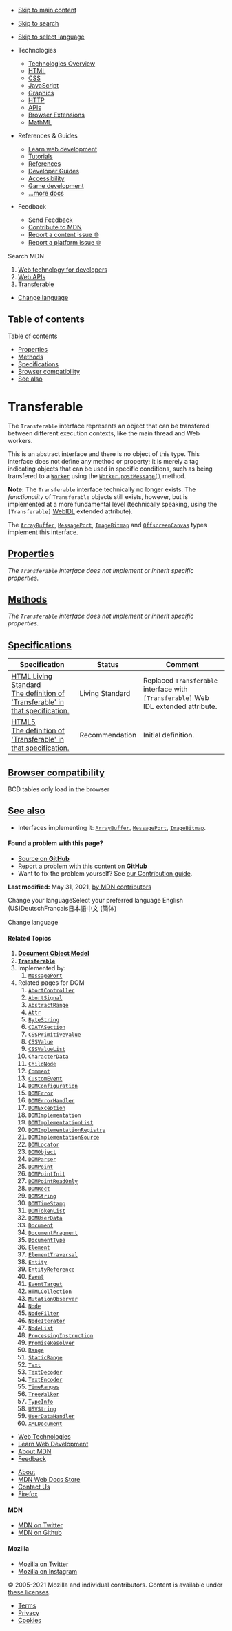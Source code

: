 -   <a href="#content" id="skip-main">Skip to main content</a>
-   <a href="#main-q" id="skip-search">Skip to search</a>
-   <a href="#select-language" id="skip-select-language">Skip to select language</a>

-   Technologies
    -   [Technologies Overview](https://developer.mozilla.org/en-US/docs/Web)
    -   [HTML](https://developer.mozilla.org/en-US/docs/Web/HTML)
    -   [CSS](https://developer.mozilla.org/en-US/docs/Web/CSS)
    -   [JavaScript](https://developer.mozilla.org/en-US/docs/Web/JavaScript)
    -   [Graphics](https://developer.mozilla.org/en-US/docs/Web/Guide/Graphics)
    -   [HTTP](https://developer.mozilla.org/en-US/docs/Web/HTTP)
    -   [APIs](https://developer.mozilla.org/en-US/docs/Web/API)
    -   [Browser Extensions](https://developer.mozilla.org/en-US/docs/Mozilla/Add-ons/WebExtensions)
    -   [MathML](https://developer.mozilla.org/en-US/docs/Web/MathML)
-   References & Guides
    -   [Learn web development](https://developer.mozilla.org/en-US/docs/Learn)
    -   [Tutorials](https://developer.mozilla.org/en-US/docs/Web/Tutorials)
    -   [References](https://developer.mozilla.org/en-US/docs/Web/Reference)
    -   [Developer Guides](https://developer.mozilla.org/en-US/docs/Web/Guide)
    -   [Accessibility](https://developer.mozilla.org/en-US/docs/Web/Accessibility)
    -   [Game development](https://developer.mozilla.org/en-US/docs/Games)
    -   [...more docs](https://developer.mozilla.org/en-US/docs/Web)
-   Feedback
    -   [Send Feedback](https://developer.mozilla.org/en-US/docs/MDN/Contribute/Feedback)
    -   [Contribute to MDN](https://developer.mozilla.org/en-US/docs/MDN/Contribute)
    -   [Report a content issue 🌐](https://github.com/mdn/content/issues/new)
    -   [Report a platform issue 🌐](https://github.com/mdn/yari/issues/new)

Search MDN

1.  <a href="https://developer.mozilla.org/en-US/docs/Web" class="breadcrumb"><span data-property="name">Web technology for developers</span></a>
2.  <a href="https://developer.mozilla.org/en-US/docs/Web/API" class="breadcrumb-penultimate"><span data-property="name">Web APIs</span></a>
3.  <a href="https://developer.mozilla.org/en-US/docs/Web/API/Transferable" class="breadcrumb-current-page"><span data-property="name">Transferable</span></a>

-   <a href="#select-language" class="language-icon"><span class="show-desktop">Change language</span></a>

Table of contents
-----------------

Table of contents

-   [Properties](#properties)
-   [Methods](#methods)
-   [Specifications](#specifications)
-   [Browser compatibility](#browser_compatibility)
-   [See also](#see_also)

Transferable
============

The `Transferable` interface represents an object that can be transfered between different execution contexts, like the main thread and Web workers.

This is an abstract interface and there is no object of this type. This interface does not define any method or property; it is merely a tag indicating objects that can be used in specific conditions, such as being transfered to a [`Worker`](https://developer.mozilla.org/en-US/docs/Web/API/Worker) using the [`Worker.postMessage()`](https://developer.mozilla.org/en-US/docs/Web/API/Worker/postMessage) method.

**Note:** The `Transferable` interface technically no longer exists. The *functionality* of `Transferable` objects still exists, however, but is implemented at a more fundamental level (technically speaking, using the `[Transferable]` [WebIDL](https://developer.mozilla.org/en-US/docs/Glossary/WebIDL) extended attribute).

The [`ArrayBuffer`](https://developer.mozilla.org/en-US/docs/Web/JavaScript/Reference/Global_Objects/ArrayBuffer), [`MessagePort`](https://developer.mozilla.org/en-US/docs/Web/API/MessagePort), [`ImageBitmap`](https://developer.mozilla.org/en-US/docs/Web/API/ImageBitmap) and [`OffscreenCanvas`](https://developer.mozilla.org/en-US/docs/Web/API/OffscreenCanvas) types implement this interface.

[Properties](#properties "Permalink to Properties")
---------------------------------------------------

*The `Transferable` interface does not implement or inherit specific properties.*

[Methods](#methods "Permalink to Methods")
------------------------------------------

*The `Transferable` interface does not implement or inherit specific properties.*

[Specifications](#specifications "Permalink to Specifications")
---------------------------------------------------------------

<table><thead><tr class="header"><th>Specification</th><th>Status</th><th>Comment</th></tr></thead><tbody><tr class="odd"><td><a href="https://html.spec.whatwg.org/multipage/infrastructure.html#transferable-objects" class="external">HTML Living Standard<br />
<span class="small">The definition of 'Transferable' in that specification.</span></a></td><td><span class="spec-living">Living Standard</span></td><td>Replaced <code>Transferable</code> interface with <code>[Transferable]</code> Web IDL extended attribute.</td></tr><tr class="even"><td><a href="https://www.w3.org/TR/html52/infrastructure.html#transferable-objects" class="external">HTML5<br />
<span class="small">The definition of 'Transferable' in that specification.</span></a></td><td><span class="spec-rec">Recommendation</span></td><td>Initial definition.</td></tr></tbody></table>

[Browser compatibility](#browser_compatibility "Permalink to Browser compatibility")
------------------------------------------------------------------------------------

BCD tables only load in the browser

[See also](#see_also "Permalink to See also")
---------------------------------------------

-   Interfaces implementing it: [`ArrayBuffer`](https://developer.mozilla.org/en-US/docs/Web/JavaScript/Reference/Global_Objects/ArrayBuffer), [`MessagePort`](https://developer.mozilla.org/en-US/docs/Web/API/MessagePort), [`ImageBitmap`](https://developer.mozilla.org/en-US/docs/Web/API/ImageBitmap).

#### Found a problem with this page?

-   [Source on **GitHub**](https://github.com/mdn/content/blob/main/files/en-us/web/api/transferable/index.html "Folder: en-us/web/api/transferable (Opens in a new tab)")
-   [Report a problem with this content on **GitHub**](https://github.com/mdn/content/issues/new?body=MDN+URL%3A+https%3A%2F%2Fdeveloper.mozilla.org%2Fen-US%2Fdocs%2FWeb%2FAPI%2FTransferable%0A%0A%23%23%23%23+What+information+was+incorrect%2C+unhelpful%2C+or+incomplete%3F%0A%0A%0A%23%23%23%23+Specific+section+or+headline%3F%0A%0A%0A%23%23%23%23+What+did+you+expect+to+see%3F%0A%0A%0A%23%23%23%23+Did+you+test+this%3F+If+so%2C+how%3F%0A%0A%0A%3C%21--+Do+not+make+changes+below+this+line+--%3E%0A%3Cdetails%3E%0A%3Csummary%3EMDN+Content+page+report+details%3C%2Fsummary%3E%0A%0A*+Folder%3A+%60en-us%2Fweb%2Fapi%2Ftransferable%60%0A*+MDN+URL%3A+https%3A%2F%2Fdeveloper.mozilla.org%2Fen-US%2Fdocs%2FWeb%2FAPI%2FTransferable%0A*+GitHub+URL%3A+https%3A%2F%2Fgithub.com%2Fmdn%2Fcontent%2Fblob%2Fmain%2Ffiles%2Fen-us%2Fweb%2Fapi%2Ftransferable%2Findex.html%0A*+Last+commit%3A+https%3A%2F%2Fgithub.com%2Fmdn%2Fcontent%2Fcommit%2F5433cb8d4a62d2dac01548bb2f4ef643e16a0a2b%0A*+Document+last+modified%3A+2021-05-31T16%3A26%3A56.000Z%0A%0A%3C%2Fdetails%3E&title=Issue+with+%22Transferable%22%3A+%28short+summary+here+please%29&labels=Content%3AWebAPI%2Cneeds-triage "This will take you to https://github.com/mdn/content to file a new issue")
-   Want to fix the problem yourself? See [our Contribution guide](https://github.com/mdn/content/blob/main/README.md).

**Last modified:** May 31, 2021, [by MDN contributors](https://developer.mozilla.org/en-US/docs/Web/API/Transferable/contributors.txt)

Change your languageSelect your preferred language English (US)DeutschFrançais日本語中文 (简体)

Change language

#### Related Topics

1.  **[Document Object Model](https://developer.mozilla.org/en-US/docs/Web/API/Document_Object_Model)**
2.  **[`Transferable`](https://developer.mozilla.org/en-US/docs/Web/API/Transferable)**
3.  Implemented by:
    1.  [`MessagePort`](https://developer.mozilla.org/en-US/docs/Web/API/MessagePort)
4.  Related pages for DOM
    1.  [`AbortController`](https://developer.mozilla.org/en-US/docs/Web/API/AbortController)
    2.  [`AbortSignal`](https://developer.mozilla.org/en-US/docs/Web/API/AbortSignal)
    3.  [`AbstractRange`](https://developer.mozilla.org/en-US/docs/Web/API/AbstractRange)
    4.  [`Attr`](https://developer.mozilla.org/en-US/docs/Web/API/Attr)
    5.  [`ByteString`](https://developer.mozilla.org/en-US/docs/Web/API/ByteString)
    6.  [`CDATASection`](https://developer.mozilla.org/en-US/docs/Web/API/CDATASection)
    7.  [`CSSPrimitiveValue`](https://developer.mozilla.org/en-US/docs/Web/API/CSSPrimitiveValue)
    8.  [`CSSValue`](https://developer.mozilla.org/en-US/docs/Web/API/CSSValue)
    9.  [`CSSValueList`](https://developer.mozilla.org/en-US/docs/Web/API/CSSValueList)
    10. [`CharacterData`](https://developer.mozilla.org/en-US/docs/Web/API/CharacterData)
    11. [`ChildNode`](https://developer.mozilla.org/en-US/docs/Web/API/ChildNode)
    12. [`Comment`](https://developer.mozilla.org/en-US/docs/Web/API/Comment)
    13. [`CustomEvent`](https://developer.mozilla.org/en-US/docs/Web/API/CustomEvent)
    14. [`DOMConfiguration`](https://developer.mozilla.org/en-US/docs/Web/API/DOMConfiguration)
    15. [`DOMError`](https://developer.mozilla.org/en-US/docs/Web/API/DOMError)
    16. [`DOMErrorHandler`](https://developer.mozilla.org/en-US/docs/Web/API/DOMErrorHandler)
    17. [`DOMException`](https://developer.mozilla.org/en-US/docs/Web/API/DOMException)
    18. [`DOMImplementation`](https://developer.mozilla.org/en-US/docs/Web/API/DOMImplementation)
    19. [`DOMImplementationList`](https://developer.mozilla.org/en-US/docs/Web/API/DOMImplementationList)
    20. [`DOMImplementationRegistry`](https://developer.mozilla.org/en-US/docs/Web/API/DOMImplementationRegistry)
    21. [`DOMImplementationSource`](https://developer.mozilla.org/en-US/docs/Web/API/DOMImplementationSource)
    22. [`DOMLocator`](https://developer.mozilla.org/en-US/docs/Web/API/DOMLocator)
    23. [`DOMObject`](https://developer.mozilla.org/en-US/docs/Web/API/DOMObject)
    24. [`DOMParser`](https://developer.mozilla.org/en-US/docs/Web/API/DOMParser)
    25. [`DOMPoint`](https://developer.mozilla.org/en-US/docs/Web/API/DOMPoint)
    26. [`DOMPointInit`](https://developer.mozilla.org/en-US/docs/Web/API/DOMPointInit)
    27. [`DOMPointReadOnly`](https://developer.mozilla.org/en-US/docs/Web/API/DOMPointReadOnly)
    28. [`DOMRect`](https://developer.mozilla.org/en-US/docs/Web/API/DOMRect)
    29. [`DOMString`](https://developer.mozilla.org/en-US/docs/Web/API/DOMString)
    30. [`DOMTimeStamp`](https://developer.mozilla.org/en-US/docs/Web/API/DOMTimeStamp)
    31. [`DOMTokenList`](https://developer.mozilla.org/en-US/docs/Web/API/DOMTokenList)
    32. [`DOMUserData`](https://developer.mozilla.org/en-US/docs/Web/API/DOMUserData)
    33. [`Document`](https://developer.mozilla.org/en-US/docs/Web/API/Document)
    34. [`DocumentFragment`](https://developer.mozilla.org/en-US/docs/Web/API/DocumentFragment)
    35. [`DocumentType`](https://developer.mozilla.org/en-US/docs/Web/API/DocumentType)
    36. [`Element`](https://developer.mozilla.org/en-US/docs/Web/API/Element)
    37. [`ElementTraversal`](https://developer.mozilla.org/en-US/docs/Web/API/ElementTraversal)
    38. [`Entity`](https://developer.mozilla.org/en-US/docs/Web/API/Entity)
    39. [`EntityReference`](https://developer.mozilla.org/en-US/docs/Web/API/EntityReference)
    40. [`Event`](https://developer.mozilla.org/en-US/docs/Web/API/Event)
    41. [`EventTarget`](https://developer.mozilla.org/en-US/docs/Web/API/EventTarget)
    42. [`HTMLCollection`](https://developer.mozilla.org/en-US/docs/Web/API/HTMLCollection)
    43. [`MutationObserver`](https://developer.mozilla.org/en-US/docs/Web/API/MutationObserver)
    44. [`Node`](https://developer.mozilla.org/en-US/docs/Web/API/Node)
    45. [`NodeFilter`](https://developer.mozilla.org/en-US/docs/Web/API/NodeFilter)
    46. [`NodeIterator`](https://developer.mozilla.org/en-US/docs/Web/API/NodeIterator)
    47. [`NodeList`](https://developer.mozilla.org/en-US/docs/Web/API/NodeList)
    48. [`ProcessingInstruction`](https://developer.mozilla.org/en-US/docs/Web/API/ProcessingInstruction)
    49. [`PromiseResolver`](https://developer.mozilla.org/en-US/docs/Web/API/PromiseResolver)
    50. [`Range`](https://developer.mozilla.org/en-US/docs/Web/API/Range)
    51. [`StaticRange`](https://developer.mozilla.org/en-US/docs/Web/API/StaticRange)
    52. [`Text`](https://developer.mozilla.org/en-US/docs/Web/API/Text)
    53. [`TextDecoder`](https://developer.mozilla.org/en-US/docs/Web/API/TextDecoder)
    54. [`TextEncoder`](https://developer.mozilla.org/en-US/docs/Web/API/TextEncoder)
    55. [`TimeRanges`](https://developer.mozilla.org/en-US/docs/Web/API/TimeRanges)
    56. [`TreeWalker`](https://developer.mozilla.org/en-US/docs/Web/API/TreeWalker)
    57. [`TypeInfo`](https://developer.mozilla.org/en-US/docs/Web/API/TypeInfo)
    58. [`USVString`](https://developer.mozilla.org/en-US/docs/Web/API/USVString)
    59. [`UserDataHandler`](https://developer.mozilla.org/en-US/docs/Web/API/UserDataHandler)
    60. [`XMLDocument`](https://developer.mozilla.org/en-US/docs/Web/API/XMLDocument)

-   [Web Technologies](https://developer.mozilla.org/en-US/docs/Web)
-   [Learn Web Development](https://developer.mozilla.org/en-US/docs/Learn)
-   [About MDN](https://developer.mozilla.org/en-US/docs/MDN/About)
-   [Feedback](https://developer.mozilla.org/en-US/docs/MDN/Feedback)

<!-- -->

-   [About](https://www.mozilla.org/about/)
-   [MDN Web Docs Store](https://shop.spreadshirt.com/mdn-store/)
-   [Contact Us](https://www.mozilla.org/contact/)
-   [Firefox](https://www.mozilla.org/firefox/?utm_source=developer.mozilla.org&utm_campaign=footer&utm_medium=referral)

#### MDN

-   <a href="https://twitter.com/mozdevnet" class="social-icon twitter"><span class="visually-hidden">MDN on Twitter</span></a>
-   <a href="https://github.com/mdn/" class="social-icon github"><span class="visually-hidden">MDN on Github</span></a>

#### Mozilla

-   <a href="https://twitter.com/mozilla" class="social-icon twitter"><span class="visually-hidden">Mozilla on Twitter</span></a>
-   <a href="https://www.instagram.com/mozillagram/" class="social-icon instagram"><span class="visually-hidden">Mozilla on Instagram</span></a>

© 2005-2021 Mozilla and individual contributors. Content is available under [these licenses](https://developer.mozilla.org/docs/MDN/About#Copyrights_and_licenses).

-   [Terms](https://www.mozilla.org/about/legal/terms/mozilla)
-   [Privacy](https://www.mozilla.org/privacy/websites/)
-   [Cookies](https://www.mozilla.org/privacy/websites/#cookies)

